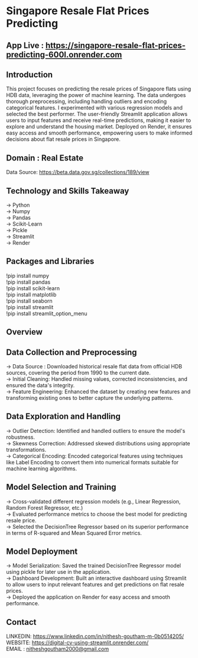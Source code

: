 # Singapore Resale Flat Prices Predicting

## App Live : https://singapore-resale-flat-prices-predicting-600l.onrender.com

## Introduction

This project focuses on predicting the resale prices of Singapore flats using HDB data, leveraging the power of machine learning. The data undergoes thorough preprocessing, including handling outliers and encoding categorical features. I experimented with various regression models and selected the best performer. The user-friendly Streamlit application allows users to input features and receive real-time predictions, making it easier to explore and understand the housing market. Deployed on Render, it ensures easy access and smooth performance, empowering users to make informed decisions about flat resale prices in Singapore.

## Domain : Real Estate   

Data Source: https://beta.data.gov.sg/collections/189/view   

## Technology and Skills Takeaway

-> Python   
-> Numpy   
-> Pandas   
-> Scikit-Learn   
-> Pickle   
-> Streamlit   
-> Render    

## Packages and Libraries

!pip install numpy   
!pip install pandas   
!pip install scikit-learn   
!pip install matplotlib   
!pip install seaborn   
!pip install streamlit   
!pip install streamlit_option_menu    

## Overview

## Data Collection and Preprocessing

-> Data Source : Downloaded historical resale flat data from official HDB sources, covering the period from 1990 to the current date.   
-> Initial Cleaning: Handled missing values, corrected inconsistencies, and ensured the data's integrity.   
-> Feature Engineering: Enhanced the dataset by creating new features and transforming existing ones to better capture the underlying patterns.

## Data Exploration and Handling

-> Outlier Detection: Identified and handled outliers to ensure the model's robustness.    
-> Skewness Correction: Addressed skewed distributions using appropriate transformations.    
-> Categorical Encoding: Encoded categorical features using techniques like Label Encoding to convert them into numerical formats suitable for machine learning algorithms.

## Model Selection and Training

-> Cross-validated different regression models (e.g., Linear Regression, Random Forest Regressor, etc.)   
-> Evaluated performance metrics to choose the best model for predicting resale price.   
-> Selected the DecisionTree Regressor based on its superior performance in terms of R-squared and Mean Squared Error metrics.

## Model Deployment

-> Model Serialization: Saved the trained DecisionTree Regressor model using pickle for later use in the application.   
-> Dashboard Development: Built an interactive dashboard using Streamlit to allow users to input relevant features and get predictions on flat resale prices.   
-> Deployed the application on Render for easy access and smooth performance.


## Contact

LINKEDIN: https://www.linkedin.com/in/nithesh-goutham-m-0b0514205/        
WEBSITE: https://digital-cv-using-streamlit.onrender.com/      
EMAIL : nitheshgoutham2000@gmail.com
